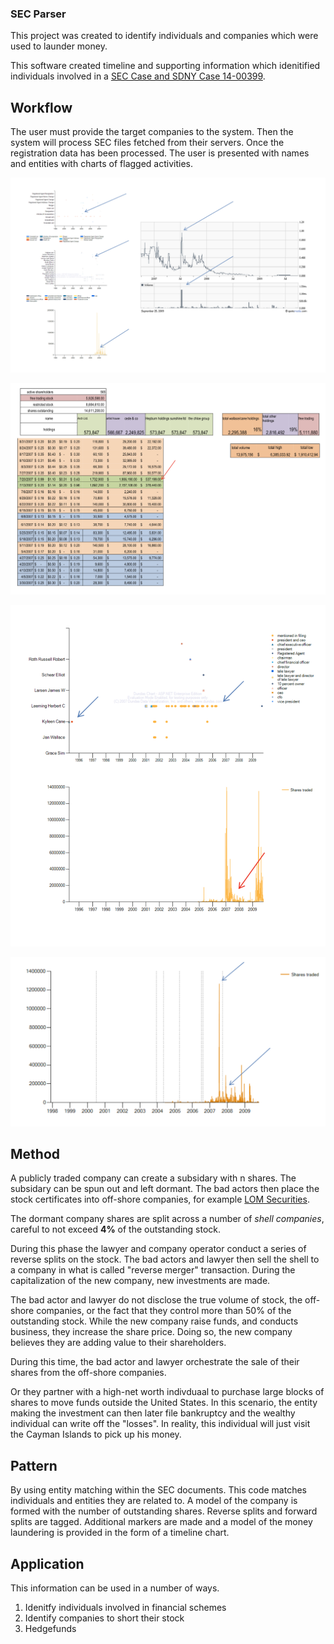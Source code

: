 ### SEC Parser

This project was created to identify individuals and companies which were used to launder money.

This software created timeline and supporting information which idenitified individuals involved in a [SEC Case and SDNY Case 14-00399](Offshore_Accounts.pdf).

## Workflow

The user must provide the target companies to the system. Then the system will process SEC files fetched from their servers. Once the registration data has been processed. The user is presented with names and entities with charts of flagged activities. 

![Diagram 1](documents/diagram001.png)

![Diagram 1](documents/diagram002.png)

![Diagram 1](documents/diagram003.png)

![Diagram 1](documents/diagram004.png)

## Method

A publicly traded company can create a subsidary with n shares. The subsidary can be spun out and left dormant. The bad actors then place the stock certificates into off-shore companies, for example [LOM Securities](https://www.lom.com/).

The dormant company shares are split across a number of _shell companies_, careful to not exceed __4%__ of the outstanding stock.

During this phase the lawyer and company operator conduct a series of reverse splits on the stock. The bad actors and lawyer then sell the shell to a company in what is called "reverse merger" transaction. During the capitalization of the new company, new investments are made.

The bad actor and lawyer do not disclose the true volume of stock, the off-shore companies, or the fact that they control more than 50% of the outstanding stock. While the new company raise funds, and conducts business, they increase the share price. Doing so, the new company believes they are adding value to their shareholders. 

During this time, the bad actor and lawyer orchestrate the sale of their shares from the off-shore companies.  

Or they partner with a high-net worth indivduaal to purchase large blocks of shares to move funds outside the United States.  In this scenario, the entity making the investment can then later file bankruptcy and the wealthy individual can write off the "losses". In reality, this individual will just visit the Cayman Islands to pick up his money.

## Pattern

By using entity matching within the SEC documents. This code matches individuals and entities they are related to. A model of the company is formed with the number of outstanding shares. Reverse splits and forward splits are tagged. Additional markers are made and a model of the money laundering is provided in the form of a timeline chart.

## Application

This information can be used in a number of ways. 

1. Idenitfy individuals involved in financial schemes
2. Identify companies to short their stock
3. Hedgefunds




